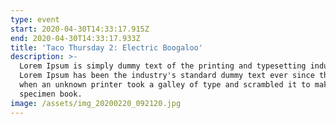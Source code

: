 ```yaml
---
type: event
start: 2020-04-30T14:33:17.915Z
end: 2020-04-30T14:33:17.933Z
title: 'Taco Thursday 2: Electric Boogaloo'
description: >-
  Lorem Ipsum is simply dummy text of the printing and typesetting industry.
  Lorem Ipsum has been the industry's standard dummy text ever since the 1500s,
  when an unknown printer took a galley of type and scrambled it to make a type
  specimen book.
image: /assets/img_20200220_092120.jpg
---
```

